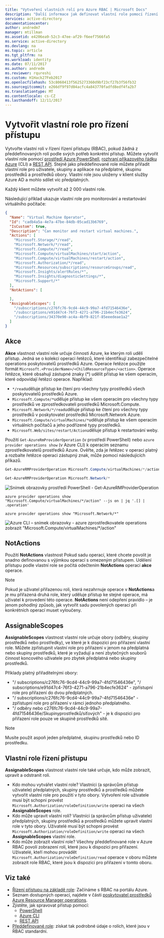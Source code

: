 ```yaml
---
title: "Vytvoření vlastních rolí pro Azure RBAC | Microsoft Docs"
description: "Další informace jak definovat vlastní role pomocí řízení přístupu pro přesnější správu identit ve vašem předplatném Azure."
services: active-directory
documentationcenter: 
author: andredm7
manager: mtillman
ms.assetid: e4206ea9-52c3-47ee-af29-f6eef7566fa5
ms.service: active-directory
ms.devlang: na
ms.topic: article
ms.tgt_pltfrm: na
ms.workload: identity
ms.date: 07/11/2017
ms.author: andredm
ms.reviewer: rqureshi
ms.custom: H1Hack27Feb2017
ms.openlocfilehash: 53c8060413f5625273360d9bf23cf27b3f56fb32
ms.sourcegitcommit: e266df9f97d04acfc4a843770fadfd8edf4fa2b7
ms.translationtype: MT
ms.contentlocale: cs-CZ
ms.lasthandoff: 12/11/2017
---
```

# <a name="create-custom-roles-for-azure-role-based-access-control"></a>Vytvořit vlastní role pro řízení přístupu
Vytvořte vlastní roli v řízení řízení přístupu (RBAC), pokud žádná z předdefinovaných rolí podle svých potřeb konkrétní přístup. Můžete vytvořit vlastní role pomocí [prostředí Azure PowerShell](role-based-access-control-manage-access-powershell.md), [rozhraní příkazového řádku Azure](role-based-access-control-manage-access-azure-cli.md) (CLI) a [REST API](role-based-access-control-manage-access-rest.md). Stejně jako předdefinované role můžete přiřadit vlastní role pro uživatele, skupiny a aplikace na předplatné, skupinu prostředků a prostředků obory. Vlastní role jsou uloženy v klient služby Azure AD a mohlo sdílet víc předplatných.

Každý klient můžete vytvořit až 2 000 vlastní role. 

Následující příklad ukazuje vlastní role pro monitorování a restartování virtuálního počítače:

```json
{
  "Name": "Virtual Machine Operator",
  "Id": "cadb4a5a-4e7a-47be-84db-05cad13b6769",
  "IsCustom": true,
  "Description": "Can monitor and restart virtual machines.",
  "Actions": [
    "Microsoft.Storage/*/read",
    "Microsoft.Network/*/read",
    "Microsoft.Compute/*/read",
    "Microsoft.Compute/virtualMachines/start/action",
    "Microsoft.Compute/virtualMachines/restart/action",
    "Microsoft.Authorization/*/read",
    "Microsoft.Resources/subscriptions/resourceGroups/read",
    "Microsoft.Insights/alertRules/*",
    "Microsoft.Insights/diagnosticSettings/*",
    "Microsoft.Support/*"
  ],
  "NotActions": [

  ],
  "AssignableScopes": [
    "/subscriptions/c276fc76-9cd4-44c9-99a7-4fd71546436e",
    "/subscriptions/e91d47c4-76f3-4271-a796-21b4ecfe3624",
    "/subscriptions/34370e90-ac4a-4bf9-821f-85eeedeae1a2"
  ]
}
```
## <a name="actions"></a>Akce
**Akce** vlastnost vlastní role určuje činnosti Azure, ke kterým roli udělí přístup. Jedná se o kolekci operaci řetězců, které identifikují zabezpečitelné operations poskytovatelů prostředků Azure. Operace řetězce použijte formát `Microsoft.<ProviderName>/<ChildResourceType>/<action>`. Operace řetězce, které obsahují zástupné znaky (\*) udělit přístup ke všem operacím, které odpovídají řetězci operace. Například:

* `*/read`uděluje přístup ke čtení pro všechny typy prostředků všech poskytovatelů prostředků Azure.
* `Microsoft.Compute/*`uděluje přístup ke všem operacím pro všechny typy prostředků ve zprostředkovateli prostředků Microsoft.Compute.
* `Microsoft.Network/*/read`uděluje přístup ke čtení pro všechny typy prostředků v poskytovatel prostředků Microsoft.Network Azure.
* `Microsoft.Compute/virtualMachines/*`uděluje přístup ke všem operacím virtuálních počítačů a jeho podřízené typy prostředků.
* `Microsoft.Web/sites/restart/Action`uděluje přístup k restartování weby.

Použití `Get-AzureRmProviderOperation` (v prostředí PowerShell) nebo `azure provider operations show` (v Azure CLI) k operacím seznamu zprostředkovatelů prostředků Azure. Ověřte, zda je řetězec v operaci platný a rozbalte řetězce operaci zástupný znak, může pomocí následujících příkazů.

```powershell
Get-AzureRMProviderOperation Microsoft.Compute/virtualMachines/*/action | FT Operation, OperationName

Get-AzureRMProviderOperation Microsoft.Network/*
```

![Snímek obrazovky prostředí PowerShell - Get-AzureRMProviderOperation](./media/role-based-access-control-configure/1-get-azurermprovideroperation-1.png)

```azurecli
azure provider operations show "Microsoft.Compute/virtualMachines/*/action" --js on | jq '.[] | .operation'

azure provider operations show "Microsoft.Network/*"
```

![Azure CLI – snímek obrazovky - azure zprostředkovatele operations zobrazit "Microsoft.Compute/virtualMachines/\*/action" ](./media/role-based-access-control-configure/1-azure-provider-operations-show.png)

## <a name="notactions"></a>NotActions
Použití **NotActions** vlastnost Pokud sadu operací, které chcete povolit je snadno definovanou s výjimkou operací s omezeným přístupem. Udělení přístupu podle vlastní role se počítá odečtením **NotActions** operací **akce** operace.

> [!NOTE]
> Pokud je uživatel přiřazenou roli, která nezahrnuje operace v **NotActions**a je mu přiřazená druhá role, který uděluje přístup ke stejné operace, má uživatel k provedení této operace. **NotActions** není odepření pravidlo – je jenom pohodlný způsob, jak vytvořit sadu povolených operací při konkrétních operací muset vyloučeny.
>
>

## <a name="assignablescopes"></a>AssignableScopes
**AssignableScopes** vlastnost vlastní role určuje obory (odběry, skupiny prostředků nebo prostředky), ve které je k dispozici pro přiřazení vlastní role. Můžete zpřístupnit vlastní role pro přiřazení v jenom na předplatná nebo skupiny prostředků, které je vyžadují a není zbytečných souborů činnost koncového uživatele pro zbytek předplatná nebo skupiny prostředků.

Příklady platný přiřaditelnými obory:

* "/ subscriptions/c276fc76-9cd4-44c9-99a7-4fd71546436e", "/ subscriptions/e91d47c4-76f3-4271-a796-21b4ecfe3624" - zpřístupní role pro přiřazení do dvou předplatných.
* "/ subscriptions/c276fc76-9cd4-44c9-99a7-4fd71546436e" - zpřístupní role pro přiřazení v rámci jednoho předplatného.
* "/ odběry nebo c276fc76-9cd4-44c9-99a7-4fd71546436e/Skupinyprostředků/síťových" - je k dispozici pro přiřazení role pouze ve skupině prostředků sítě.

> [!NOTE]
> Musíte použít aspoň jeden předplatné, skupinu prostředků nebo ID prostředku.
>
>

## <a name="custom-roles-access-control"></a>Vlastní role řízení přístupu
**AssignableScopes** vlastnost vlastní role také určuje, kdo může zobrazit, upravit a odstranit roli.

* Kdo mohou vytvářet vlastní role?
    Vlastníci (a správcům přístup uživatele) předplatných, skupiny prostředků a prostředků můžete vytvořit vlastní role pro použití v tyto obory.
    Vytvoření role uživatele musí být schopni provést `Microsoft.Authorization/roleDefinition/write` operaci na všech **AssignableScopes** role.
* Kdo může upravit vlastní roli?
    Vlastníci (a správcům přístup uživatele) předplatných, skupiny prostředků a prostředků můžete upravit vlastní role v tyto obory. Uživatelé musí být schopni provést `Microsoft.Authorization/roleDefinition/write` operaci na všech **AssignableScopes** vlastní role.
* Kdo může zobrazit vlastní role?
    Všechny předdefinované role v Azure RBAC povolí zobrazení rolí, které jsou k dispozici pro přiřazení. Uživatelé, kteří mohou provádět `Microsoft.Authorization/roleDefinition/read` operace v oboru můžete zobrazit role RBAC, které jsou k dispozici pro přiřazení v tomto oboru.

## <a name="see-also"></a>Viz také
* [Řízení přístupu na základě role](role-based-access-control-configure.md): Začínáme s RBAC na portálu Azure.
* Seznam dostupných operací, najdete v části [poskytovatel prostředků Azure Resource Manager operations](role-based-access-control-resource-provider-operations.md).
* Zjistěte, jak spravovat přístup pomocí:
  * [PowerShell](role-based-access-control-manage-access-powershell.md)
  * [Azure CLI](role-based-access-control-manage-access-azure-cli.md)
  * [REST API](role-based-access-control-manage-access-rest.md)
* [Předdefinované role](role-based-access-built-in-roles.md): získat tak podrobné údaje o rolích, které jsou v RBAC standardní.
